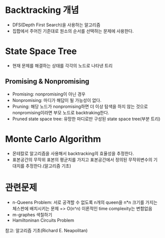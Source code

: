 # Backtracking 개념
* DFS(Depth First Search)을 사용하는 알고리즘
* 집합에서 주어진 기준대로 원소의 순서를 선택하는 문제에 사용한다. 

# State Space Tree
* 현재 문제를 해결하는 상태를 각각의 노드로 나타낸 트리

## Promising & Nonpromising
* Promising: nonpromising이 아닌 경우
* Nonpromising: 마디가 해답이 될 가능성이 없다.
* Pruning: 해당 노드가 nonpromising하면 더 이상 탐색을 하지 않는 것으로 nonpromising이라면 부모 노드로 backtraking한다.
* Pruned state space tree: 유망한 마디로만 구성된 state space tree(부분 트리)

# Monte Carlo Algorithm
* 몬테칼로 알고리즘을 사용해서 backtracking의 효율성을 추정한다.
* 표본공간의 무작위 표본의 평균치를 가지고 표본공간에서 정의된 무작위변수의 기대치를 추정한다.(알고리즘 기초)

# 관련문제
* n-Queens Problem: 서로 공격할 수 없도록 n개의 queen을 n*n 크기를 가지는 체스판에 배치시키는 문제 => O(n^n) 이론적인 time complexity는 변함없음
* m-graphes 색칠하기
* Hamiltoninan Circuits Problem

참고: 알고리즘 기초(Richard E. Neapolitan)

